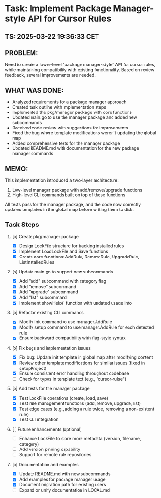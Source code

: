 # Task: Implement Package Manager-style API for Cursor Rules

## TS: 2025-03-22 19:36:33 CET

## PROBLEM:

Need to create a lower-level "package manager-style" API for cursor rules, while maintaining compatibility with existing functionality. Based on review feedback, several improvements are needed.

## WHAT WAS DONE:

- Analyzed requirements for a package manager approach
- Created task outline with implementation steps
- Implemented the pkg/manager package with core functions
- Updated main.go to use the manager package and added new subcommands
- Received code review with suggestions for improvements
- Fixed the bug where template modifications weren't updating the global map
- Added comprehensive tests for the manager package
- Updated README.md with documentation for the new package manager commands

## MEMO:

This implementation introduced a two-layer architecture:

1. Low-level manager package with add/remove/upgrade functions
2. High-level CLI commands built on top of these functions

All tests pass for the manager package, and the code now correctly updates templates in the global map before writing them to disk.

## Task Steps

1. [x] Create pkg/manager package

   - [x] Design LockFile structure for tracking installed rules
   - [x] Implement LoadLockFile and Save functions
   - [x] Create core functions: AddRule, RemoveRule, UpgradeRule, ListInstalledRules

2. [x] Update main.go to support new subcommands

   - [x] Add "add" subcommand with category flag
   - [x] Add "remove" subcommand
   - [x] Add "upgrade" subcommand
   - [x] Add "list" subcommand
   - [x] Implement showHelp() function with updated usage info

3. [x] Refactor existing CLI commands

   - [x] Modify init command to use manager.AddRule
   - [x] Modify setup command to use manager.AddRule for each detected rule
   - [x] Ensure backward compatibility with flag-style syntax

4. [x] Fix bugs and implementation issues

   - [x] Fix bug: Update init template in global map after modifying content
   - [x] Review other template modifications for similar issues (fixed in setupProject)
   - [x] Ensure consistent error handling throughout codebase
   - [ ] Check for typos in template text (e.g., "cursor-rulse")

5. [x] Add tests for the manager package

   - [x] Test LockFile operations (create, load, save)
   - [x] Test rule management functions (add, remove, upgrade, list)
   - [x] Test edge cases (e.g., adding a rule twice, removing a non-existent rule)
   - [x] Test CLI integration

6. [ ] Future enhancements (optional)

   - [ ] Enhance LockFile to store more metadata (version, filename, category)
   - [ ] Add version pinning capability
   - [ ] Support for remote rule repositories

7. [x] Documentation and examples

   - [x] Update README.md with new subcommands
   - [x] Add examples for package manager usage
   - [x] Document migration path for existing users
   - [ ] Expand or unify documentation in LOCAL.md
